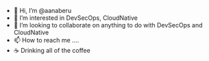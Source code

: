 - 👋 Hi, I’m @aanaberu
- 👀 I’m interested in DevSecOps, CloudNative
- 💞️ I’m looking to collaborate on anything to do with DevSecOps and CloudNative
- 📫 How to reach me ....
- ☕ Drinking all of the coffee

<!---
aanaberu/aanaberu is a ✨ special ✨ repository because its `README.md` (this file) appears on your GitHub profile.
You can click the Preview link to take a look at your changes.
--->
